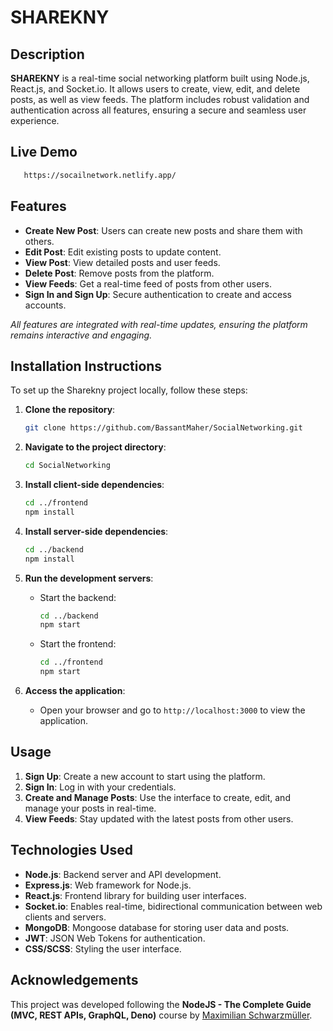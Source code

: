 
# SHAREKNY

## Description

**SHAREKNY** is a real-time social networking platform built using Node.js, React.js, and Socket.io. It allows users to create, view, edit, and delete posts, as well as view feeds. The platform includes robust validation and authentication across all features, ensuring a secure and seamless user experience.

## Live Demo
   ```bash
      https://socailnetwork.netlify.app/
   ```

## Features

- **Create New Post**: Users can create new posts and share them with others.
- **Edit Post**: Edit existing posts to update content.
- **View Post**: View detailed posts and user feeds.
- **Delete Post**: Remove posts from the platform.
- **View Feeds**: Get a real-time feed of posts from other users.
- **Sign In and Sign Up**: Secure authentication to create and access accounts.

*All features are integrated with real-time updates, ensuring the platform remains interactive and engaging.*

## Installation Instructions

To set up the Sharekny project locally, follow these steps:

1. **Clone the repository**:
   ```bash
   git clone https://github.com/BassantMaher/SocialNetworking.git
   ```
   
2. **Navigate to the project directory**:
   ```bash
   cd SocialNetworking
   ```


3. **Install client-side dependencies**:
   ```bash
   cd ../frontend
   npm install
   ```

4. **Install server-side dependencies**:
   ```bash
   cd ../backend
   npm install
   ```


5. **Run the development servers**:
   - Start the backend:
     ```bash
     cd ../backend
     npm start
     ```
   - Start the frontend:
     ```bash
     cd ../frontend
     npm start
     ```

6. **Access the application**:
   - Open your browser and go to `http://localhost:3000` to view the application.

## Usage

1. **Sign Up**: Create a new account to start using the platform.
2. **Sign In**: Log in with your credentials.
3. **Create and Manage Posts**: Use the interface to create, edit, and manage your posts in real-time.
4. **View Feeds**: Stay updated with the latest posts from other users.

## Technologies Used

- **Node.js**: Backend server and API development.
- **Express.js**: Web framework for Node.js.
- **React.js**: Frontend library for building user interfaces.
- **Socket.io**: Enables real-time, bidirectional communication between web clients and servers.
- **MongoDB**: Mongoose database for storing user data and posts.
- **JWT**: JSON Web Tokens for authentication.
- **CSS/SCSS**: Styling the user interface.

## Acknowledgements

This project was developed following the **NodeJS - The Complete Guide (MVC, REST APIs, GraphQL, Deno)** course by [Maximilian Schwarzmüller](https://academind.com/).

